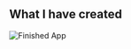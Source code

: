 ## What I have created

![Finished App](https://github.com/londonappbrewery/Images/blob/master/bmi-calc-demo.gif)
